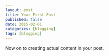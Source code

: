 ```yaml
---
layout: post
title: Your First Post
published: false
date: 2015-02-01
categories: [blogging]
tags: [blogging]
---
```


Now on to creating actual content in your post.
